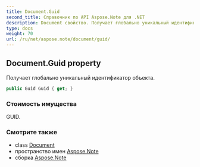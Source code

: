 ```yaml
---
title: Document.Guid
second_title: Справочник по API Aspose.Note для .NET
description: Document свойство. Получает глобально уникальный идентификатор объекта.
type: docs
weight: 70
url: /ru/net/aspose.note/document/guid/
---
```

## Document.Guid property

Получает глобально уникальный идентификатор объекта.

```csharp
public Guid Guid { get; }
```

### Стоимость имущества

GUID.

### Смотрите также

* class [Document](../)
* пространство имен [Aspose.Note](../../document/)
* сборка [Aspose.Note](../../../)


